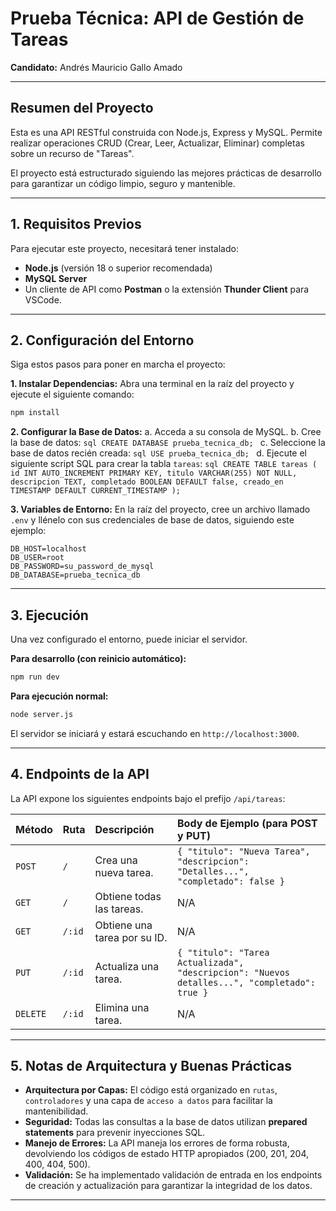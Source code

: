# Prueba Técnica: API de Gestión de Tareas
**Candidato:** Andrés Mauricio Gallo Amado

---

## Resumen del Proyecto

Esta es una API RESTful construida con Node.js, Express y MySQL. Permite realizar operaciones CRUD (Crear, Leer, Actualizar, Eliminar) completas sobre un recurso de "Tareas".

El proyecto está estructurado siguiendo las mejores prácticas de desarrollo para garantizar un código limpio, seguro y mantenible.

---

## 1. Requisitos Previos

Para ejecutar este proyecto, necesitará tener instalado:

-   **Node.js** (versión 18 o superior recomendada)
-   **MySQL Server**
-   Un cliente de API como **Postman** o la extensión **Thunder Client** para VSCode.

---

## 2. Configuración del Entorno

Siga estos pasos para poner en marcha el proyecto:

**1. Instalar Dependencias:**
Abra una terminal en la raíz del proyecto y ejecute el siguiente comando:
```bash
npm install
```

**2. Configurar la Base de Datos:**
   a. Acceda a su consola de MySQL.
   b. Cree la base de datos:
      ```sql
      CREATE DATABASE prueba_tecnica_db;
      ```
   c. Seleccione la base de datos recién creada:
      ```sql
      USE prueba_tecnica_db;
      ```
   d. Ejecute el siguiente script SQL para crear la tabla `tareas`:
      ```sql
      CREATE TABLE tareas (
          id INT AUTO_INCREMENT PRIMARY KEY,
          titulo VARCHAR(255) NOT NULL,
          descripcion TEXT,
          completado BOOLEAN DEFAULT false,
          creado_en TIMESTAMP DEFAULT CURRENT_TIMESTAMP
      );
      ```

**3. Variables de Entorno:**
En la raíz del proyecto, cree un archivo llamado `.env` y llénelo con sus credenciales de base de datos, siguiendo este ejemplo:
```
DB_HOST=localhost
DB_USER=root
DB_PASSWORD=su_password_de_mysql
DB_DATABASE=prueba_tecnica_db
```

---

## 3. Ejecución

Una vez configurado el entorno, puede iniciar el servidor.

**Para desarrollo (con reinicio automático):**
```bash
npm run dev
```

**Para ejecución normal:**
```bash
node server.js
```

El servidor se iniciará y estará escuchando en `http://localhost:3000`.

---

## 4. Endpoints de la API

La API expone los siguientes endpoints bajo el prefijo `/api/tareas`:

| Método | Ruta              | Descripción                  | Body de Ejemplo (para POST y PUT)                                  |
| :----- | :---------------- | :--------------------------- | :----------------------------------------------------------------- |
| `POST` | `/`               | Crea una nueva tarea.        | `{ "titulo": "Nueva Tarea", "descripcion": "Detalles...", "completado": false }` |
| `GET`  | `/`               | Obtiene todas las tareas.    | N/A                                                                |
| `GET`  | `/:id`            | Obtiene una tarea por su ID. | N/A                                                                |
| `PUT`  | `/:id`            | Actualiza una tarea.         | `{ "titulo": "Tarea Actualizada", "descripcion": "Nuevos detalles...", "completado": true }` |
| `DELETE`| `/:id`            | Elimina una tarea.           | N/A                                                                |

---

## 5. Notas de Arquitectura y Buenas Prácticas

-   **Arquitectura por Capas:** El código está organizado en `rutas`, `controladores` y una capa de `acceso a datos` para facilitar la mantenibilidad.
-   **Seguridad:** Todas las consultas a la base de datos utilizan **prepared statements** para prevenir inyecciones SQL.
-   **Manejo de Errores:** La API maneja los errores de forma robusta, devolviendo los códigos de estado HTTP apropiados (200, 201, 204, 400, 404, 500).
-   **Validación:** Se ha implementado validación de entrada en los endpoints de creación y actualización para garantizar la integridad de los datos.

---